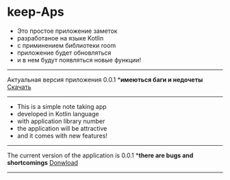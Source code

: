 # keep-Aps
* Это простое приложение заметок
* разработаное на языке Kotlin
* с приминением библиотеки room
* приложение будет обновляться
* и в нем будут появляться новые функции!

---

Актуальная версия приложения 0.0.1 *__имеються баги и недочеты__
[Скачать](https://t.me/c/1851606478/2) 


---

* This is a simple note taking app
* developed in Kotlin language
* with application library number
* the application will be attractive
* and it comes with new features!

___

The current version of the application is 0.0.1 *__there are bugs and shortcomings__
[Donwload](https://t.me/c/1851606478/2)

---
